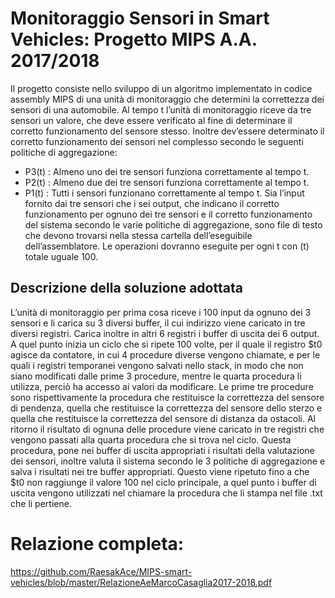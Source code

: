 # Monitoraggio Sensori in Smart Vehicles: Progetto MIPS A.A. 2017/2018
Il progetto consiste nello sviluppo di un algoritmo implementato in codice assembly MIPS di una unità di
monitoraggio che determini la correttezza dei sensori di una automobile. Al tempo t l’unità di monitoraggio
riceve da tre sensori un valore, che deve essere verificato al fine di determinare il corretto funzionamento del
sensore stesso. Inoltre dev’essere determinato il corretto funzionamento dei sensori nel complesso secondo le
seguenti politiche di aggregazione:
- P3(t) : Almeno uno dei tre sensori funziona correttamente al tempo t.
- P2(t) : Almeno due dei tre sensori funziona correttamente al tempo t.
- P1(t) : Tutti i sensori funzionano correttamente al tempo t.
Sia l’input fornito dai tre sensori che i sei output, che indicano il corretto funzionamento per ognuno dei tre
sensori e il corretto funzionamento del sistema secondo le varie politiche di aggregazione, sono file di testo
che devono trovarsi nella stessa cartella dell’eseguibile dell’assemblatore. Le operazioni dovranno eseguite
per ogni t con (t) totale uguale 100.
## Descrizione della soluzione adottata
L’unità di monitoraggio per prima cosa riceve i 100 input da ognuno dei 3 sensori e li carica su 3 diversi
buffer, il cui indirizzo viene caricato in tre diversi registri. Carica inoltre in altri 6 registri i buffer di uscita
dei 6 output. A quel punto inizia un ciclo che si ripete 100 volte, per il quale il registro $t0 agisce da
contatore, in cui 4 procedure diverse vengono chiamate, e per le quali i registri temporanei vengono salvati
nello stack, in modo che non siano modificati dalle prime 3 procedure, mentre le quarta procedura li utilizza,
perciò ha accesso ai valori da modificare. Le prime tre procedure sono rispettivamente la procedura che
restituisce la correttezza del sensore di pendenza, quella che restituisce la correttezza del sensore dello sterzo
e quella che restituisce la correttezza del sensore di distanza da ostacoli. Al ritorno il risultato di ognuna delle
procedure viene caricato in tre registri che vengono passati alla quarta procedura che si trova nel ciclo.
Questa procedura, pone nei buffer di uscita appropriati i risultati della valutazione dei sensori, inoltre valuta
il sistema secondo le 3 politiche di aggregazione e salva i risultati nei tre buffer appropriati. Questo viene
ripetuto fino a che $t0 non raggiunge il valore 100 nel ciclo principale, a quel punto i buffer di uscita
vengono utilizzati nel chiamare la procedura che li stampa nel file .txt che li pertiene. 

# Relazione completa:
https://github.com/RaesakAce/MIPS-smart-vehicles/blob/master/RelazioneAeMarcoCasaglia2017-2018.pdf

